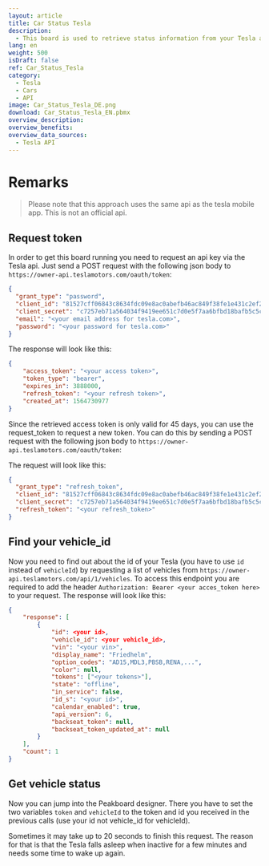 ```yaml
---
layout: article
title: Car Status Tesla
description: 
  - This board is used to retrieve status information from your Tesla and display it on your Peakboard Box.
lang: en
weight: 500
isDraft: false
ref: Car_Status_Tesla
category:
  - Tesla
  - Cars
  - API
image: Car_Status_Tesla_DE.png
download: Car_Status_Tesla_EN.pbmx
overview_description:
overview_benefits:
overview_data_sources:
  - Tesla API
---
```

# Remarks

> Please note that this approach uses the same api as the tesla mobile app. This is not an official api.

## Request token

In order to get this board running you need to request an api key via the Tesla api. 
Just send a POST request with the following json body to `https://owner-api.teslamotors.com/oauth/token`:

```json
{
  "grant_type": "password",
  "client_id": "81527cff06843c8634fdc09e8ac0abefb46ac849f38fe1e431c2ef2106796384",
  "client_secret": "c7257eb71a564034f9419ee651c7d0e5f7aa6bfbd18bafb5c5c033b093bb2fa3",
  "email": "<your email address for tesla.com>",
  "password": "<your password for tesla.com>"
}
```

The response will look like this:
```json
{
    "access_token": "<your access token>",
    "token_type": "bearer",
    "expires_in": 3888000,
    "refresh_token": "<your refresh token>",
    "created_at": 1564730977
}
```

Since the retrieved access token is only valid for 45 days, you can use the request_token to request a new token. You can do this by sending a POST request with the following json body to `https://owner-api.teslamotors.com/oauth/token`:

The request will look like this:
```json
{
  "grant_type": "refresh_token",
  "client_id": "81527cff06843c8634fdc09e8ac0abefb46ac849f38fe1e431c2ef2106796384",
  "client_secret": "c7257eb71a564034f9419ee651c7d0e5f7aa6bfbd18bafb5c5c033b093bb2fa3",
  "refresh_token": "<your refresh_token>"
}
```

## Find your vehicle_id

Now you need to find out about the id of your Tesla (you have to use `id` instead of `vehicleId`) by requesting a list of vehicles from `https://owner-api.teslamotors.com/api/1/vehicles`. To access this endpoint you are required to add the header `Authorization: Bearer <your acces_token here>` to your request. The response will look like this:

```json
{
    "response": [
        {
            "id": <your id>,
            "vehicle_id": <your vehicle_id>,
            "vin": "<your vin>",
            "display_name": "Friedhelm",
            "option_codes": "AD15,MDL3,PBSB,RENA,...",
            "color": null,
            "tokens": ["<your tokens>"],
            "state": "offline",
            "in_service": false,
            "id_s": "<your id>",
            "calendar_enabled": true,
            "api_version": 6,
            "backseat_token": null,
            "backseat_token_updated_at": null
        }
    ],
    "count": 1
}
```

## Get vehicle status
Now you can jump into the Peakboard designer. There you have to set the two variables `token` and `vehicleId` to the token and id you received in the previous calls (use your id not vehicle_id for vehicleId).

Sometimes it may take up to 20 seconds to finish this request. The reason for that is that the Tesla falls asleep when inactive for a few minutes and needs some time to wake up again.